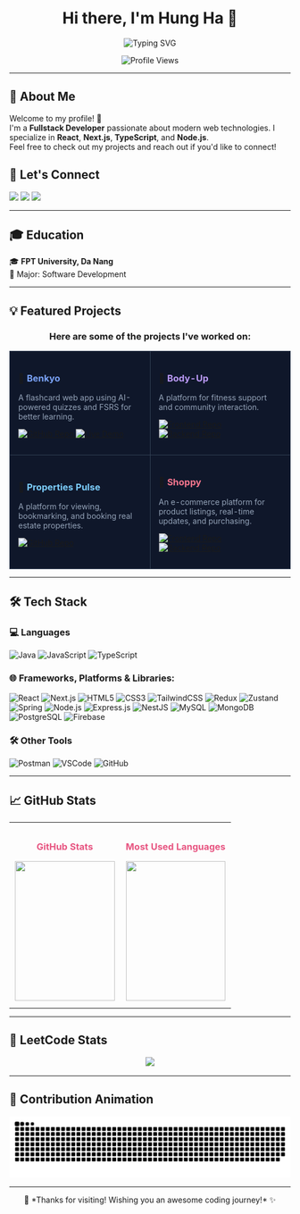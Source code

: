 <h1 align="center">Hi there, I'm Hung Ha 👋</h1>
<p align="center">
  <img src="https://readme-typing-svg.herokuapp.com?font=Fira+Code&size=24&pause=1000&color=F7A420&center=true&vCenter=true&width=435&lines=Fullstack+Developer;React+%2B+Next.js+Enthusiast" alt="Typing SVG" />
</p>

<p align="center">
  <img src="https://komarev.com/ghpvc/?username=quanghung309&color=blue" alt="Profile Views" />
</p>

---

## 🚀 About Me
Welcome to my profile! 👋  
I'm a **Fullstack Developer** passionate about modern web technologies. I specialize in **React**, **Next.js**, **TypeScript**, and **Node.js**.  
Feel free to check out my projects and reach out if you'd like to connect!
## 🤝 Let's Connect
<a href="https://www.linkedin.com/in/h%C3%A0-h%C6%B0ng-ba7986302/" style="text-decoration: none;">
    <img src="https://img.shields.io/badge/LinkedIn-0077B5?style=flat&logo=linkedin&logoColor=white" />
</a>
<a href="https://www.facebook.com/haquanghung309/" style="text-decoration: none;">
    <img src="https://img.shields.io/badge/Facebook-1877F2?style=flat&logo=facebook&logoColor=white" />
</a>
<a href="mailto:hungha.intl@gmail.com" style="text-decoration: none;">
    <img src="https://img.shields.io/badge/Email-FF4500?style=flat&logo=gmail&logoColor=white" />
</a>

---

## 🎓 Education

🎓 **FPT University, Da Nang**  
📘 Major: Software Development

---
## 💡 Featured Projects

<h3 align="center">Here are some of the projects I've worked on:</h3>

<div align="center" style="background-color: #0f172a;">
  <table style="background-color: #0f172a;">
    <tr style="background-color: #0f172a;">
      <td width="45%" style="background-color:#0f172a; border:1px solid #334155; border-radius:10px; padding:15px;">
        <h3><strong>📘 <span style="color:#7aa2f7;">Benkyo</span></strong></h3>
        <p style="color:#94a3b8;">A flashcard web app using AI-powered quizzes and FSRS for better learning.</p>
        <p>
          <a href="https://github.com/duonganh203/benkyo">
            <img src="https://img.shields.io/badge/GitHub-Repo-414868?style=flat&logo=github&logoColor=white" alt="GitHub Repo">
          </a>
          <a href="https://benkyo.live">
            <img src="https://img.shields.io/badge/Live-Demo-73daca?style=flat&logo=vercel&logoColor=black" alt="Live Demo">
          </a>
        </p>
      </td>
      <td width="45%" style="background-color:#0f172a; border:1px solid #334155; border-radius:10px; padding:15px;">
        <h3><strong>💪 <span style="color:#bb9af7;">Body-Up</span></strong></h3>
        <p style="color:#94a3b8;">A platform for fitness support and community interaction.</p>
        <p>
          <a href="https://github.com/Gaming-Thi-u-Gia/body-up-fe/tree/development">
            <img src="https://img.shields.io/badge/Frontend-Repo-414868?style=flat&logo=github&logoColor=white" alt="Frontend Repo">
          </a>
          <a href="https://github.com/Gaming-Thi-u-Gia/body-up-be/tree/development">
            <img src="https://img.shields.io/badge/Backend-Repo-414868?style=flat&logo=github&logoColor=white" alt="Backend Repo">
          </a>
        </p>
      </td>
    </tr>
    <tr style="background-color: #0f172a;">
      <td width="45%" style="background-color:#0f172a; border:1px solid #334155; border-radius:10px; padding:15px;">
        <h3><strong>🏡 <span style="color:#7dcfff;">Properties Pulse</span></strong></h3>
        <p style="color:#94a3b8;">A platform for viewing, bookmarking, and booking real estate properties.</p>
        <p>
          <a href="https://github.com/quanghung309/properties-pulse">
            <img src="https://img.shields.io/badge/GitHub-Repo-414868?style=flat&logo=github&logoColor=white" alt="GitHub Repo">
          </a>
        </p>
      </td>
      <td width="45%" style="background-color:#0f172a; border:1px solid #334155; border-radius:10px; padding:15px;">
        <h3><strong>🛒 <span style="color:#f7768e;">Shoppy</span></strong></h3>
        <p style="color:#94a3b8;">An e-commerce platform for product listings, real-time updates, and purchasing.</p>
        <p>
          <a href="https://github.com/quanghung309/shoppy-ui">
            <img src="https://img.shields.io/badge/Frontend-Repo-414868?style=flat&logo=github&logoColor=white" alt="Frontend Repo">
          </a>
          <a href="https://github.com/quanghung309/shoppy-backend">
            <img src="https://img.shields.io/badge/Backend-Repo-414868?style=flat&logo=github&logoColor=white" alt="Backend Repo">
          </a>
        </p>
      </td>
    </tr>
  </table>
</div>


---
## 🛠️ Tech Stack

### 💻 Languages  
![Java](https://img.shields.io/badge/Java-ED8B00?style=flat&logo=java&logoColor=white)
![JavaScript](https://img.shields.io/badge/JavaScript-F7DF1E?style=flat&logo=javascript&logoColor=black)
![TypeScript](https://img.shields.io/badge/TypeScript-007ACC?style=flat&logo=typescript&logoColor=white)

### 🌐 Frameworks, Platforms & Libraries:  
![React](https://img.shields.io/badge/React-61DAFB?style=flat&logo=react&logoColor=black) 
![Next.js](https://img.shields.io/badge/Next.js-000000?style=flat&logo=next.js&logoColor=white)
![HTML5](https://img.shields.io/badge/HTML5-E34F26?style=flat&logo=html5&logoColor=white) 
![CSS3](https://img.shields.io/badge/CSS3-1572B6?style=flat&logo=css3&logoColor=white)
![TailwindCSS](https://img.shields.io/badge/TailwindCSS-06B6D4?style=flat&logo=tailwindcss&logoColor=white)
![Redux](https://img.shields.io/badge/Redux-764ABC?style=flat&logo=redux&logoColor=white) 
![Zustand](https://img.shields.io/badge/Zustand-007ACC?style=flat&logo=zustand&logoColor=white)
![Spring](https://img.shields.io/badge/Spring-6DB33F?style=flat&logo=spring&logoColor=white)
![Node.js](https://img.shields.io/badge/Node.js-339933?style=flat&logo=node.js&logoColor=white)
![Express.js](https://img.shields.io/badge/Express.js-000000?style=flat&logo=express&logoColor=white)
![NestJS](https://img.shields.io/badge/NestJS-E0234E?style=flat&logo=nestjs&logoColor=white)
![MySQL](https://img.shields.io/badge/MySQL-4479A1?style=flat&logo=mysql&logoColor=white)
![MongoDB](https://img.shields.io/badge/MongoDB-47A248?style=flat&logo=mongodb&logoColor=white)
![PostgreSQL](https://img.shields.io/badge/PostgreSQL-336791?style=flat&logo=postgresql&logoColor=white)
![Firebase](https://img.shields.io/badge/Firebase-FFCA28?style=flat&logo=firebase&logoColor=black)

### 🛠️ Other Tools  
![Postman](https://img.shields.io/badge/Postman-FF6C37?style=flat&logo=postman&logoColor=white)
![VSCode](https://img.shields.io/badge/VS%20Code-007ACC?style=flat&logo=visual-studio-code&logoColor=white)
![GitHub](https://img.shields.io/badge/GitHub-181717?style=flat&logo=github&logoColor=white)

---

## 📈 GitHub Stats
<div align="center">
  <table style="table-layout: fixed; width: 100%; border-collapse: collapse;">
    <tr>
      <td style="width: 50%; vertical-align: top; padding: 10px; min-height: 300px;">
        <h3 align="center" style="color:#e75480;">GitHub Stats</h3>
        <img src="https://github-readme-stats.vercel.app/api?username=quanghung309&show_icons=true&theme=tokyonight" style="width: 100%; height: 250px;" />
      </td>
      <td style="width: 50%; vertical-align: top; padding: 10px; min-height: 300px;">
        <h3 align="center" style="color:#e75480;">Most Used Languages</h3>
        <img src="https://github-readme-stats.vercel.app/api/top-langs/?username=quanghung309&theme=tokyonight&langs_count=10&layout=compact" style="width: 100%; height: 250px;" />
      </td>
    </tr>
  </table>
</div>





---

## 🧠 LeetCode Stats

<p align="center">
  <a href="https://leetcode.com/quanghung309">
    <img src="https://leetcard.jacoblin.cool/quanghung309?theme=light&font=Courier New&ext=heatmap" width="40%" />
  </a>
</p>

---

## 🎨 Contribution Animation

<p align="center">
  <img src="https://raw.githubusercontent.com/Platane/snk/output/github-contribution-grid-snake.svg" alt="snake animation" />
</p>


---

<p align="center">
  💬 *Thanks for visiting! Wishing you an awesome coding journey!* ✨
</p>
